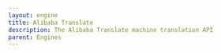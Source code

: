 ```yaml
---
layout: engine
title: Alibaba Translate
description: The Alibaba Translate machine translation API
parent: Engines
---
```

